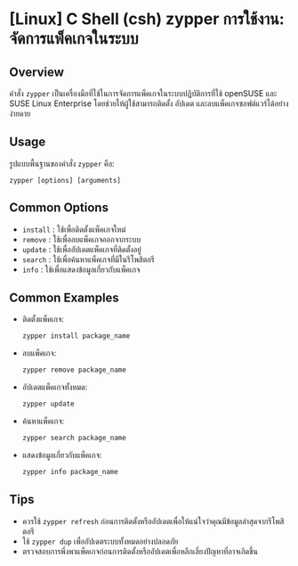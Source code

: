 # [Linux] C Shell (csh) zypper การใช้งาน: จัดการแพ็คเกจในระบบ

## Overview
คำสั่ง `zypper` เป็นเครื่องมือที่ใช้ในการจัดการแพ็คเกจในระบบปฏิบัติการที่ใช้ openSUSE และ SUSE Linux Enterprise โดยช่วยให้ผู้ใช้สามารถติดตั้ง อัปเดต และลบแพ็คเกจซอฟต์แวร์ได้อย่างง่ายดาย

## Usage
รูปแบบพื้นฐานของคำสั่ง `zypper` คือ:

```
zypper [options] [arguments]
```

## Common Options
- `install` : ใช้เพื่อติดตั้งแพ็คเกจใหม่
- `remove` : ใช้เพื่อลบแพ็คเกจออกจากระบบ
- `update` : ใช้เพื่ออัปเดตแพ็คเกจที่ติดตั้งอยู่
- `search` : ใช้เพื่อค้นหาแพ็คเกจที่มีในรีโพสิตอรี
- `info` : ใช้เพื่อแสดงข้อมูลเกี่ยวกับแพ็คเกจ

## Common Examples
- ติดตั้งแพ็คเกจ:
  ```bash
  zypper install package_name
  ```

- ลบแพ็คเกจ:
  ```bash
  zypper remove package_name
  ```

- อัปเดตแพ็คเกจทั้งหมด:
  ```bash
  zypper update
  ```

- ค้นหาแพ็คเกจ:
  ```bash
  zypper search package_name
  ```

- แสดงข้อมูลเกี่ยวกับแพ็คเกจ:
  ```bash
  zypper info package_name
  ```

## Tips
- ควรใช้ `zypper refresh` ก่อนการติดตั้งหรืออัปเดตเพื่อให้แน่ใจว่าคุณมีข้อมูลล่าสุดจากรีโพสิตอรี
- ใช้ `zypper dup` เพื่ออัปเดตระบบทั้งหมดอย่างปลอดภัย
- ตรวจสอบการพึ่งพาแพ็คเกจก่อนการติดตั้งหรืออัปเดตเพื่อหลีกเลี่ยงปัญหาที่อาจเกิดขึ้น